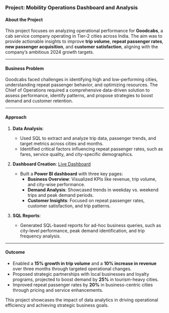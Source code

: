 ### **Project: Mobility Operations Dashboard and Analysis**

#### **About the Project**  
This project focuses on analyzing operational performance for **Goodcabs**, a cab service company operating in Tier-2 cities across India. The aim was to provide actionable insights to improve **trip volume**, **repeat passenger rates**, **new passenger acquisition**, and **customer satisfaction**, aligning with the company’s ambitious 2024 growth targets.

---

#### **Business Problem**  
Goodcabs faced challenges in identifying high and low-performing cities, understanding repeat passenger behavior, and optimizing resources. The Chief of Operations required a comprehensive data-driven solution to assess performance, identify patterns, and propose strategies to boost demand and customer retention.

---

#### **Approach**  
1. **Data Analysis**:  
   - Used SQL to extract and analyze trip data, passenger trends, and target metrics across cities and months.  
   - Identified critical factors influencing repeat passenger rates, such as fares, service quality, and city-specific demographics.  

2. **Dashboard Creation**:   [Live Dashboard](https://app.powerbi.com/view?r=eyJrIjoiNzJjNWMwYWUtN2ZjNC00YzA5LWJiMWMtZDczZjJhMThkODAzIiwidCI6ImM2ZTU0OWIzLTVmNDUtNDAzMi1hYWU5LWQ0MjQ0ZGM1YjJjNCJ9) 
   - Built a **Power BI dashboard** with three key pages:
     - **Business Overview**: Visualized KPIs like revenue, trip volume, and city-wise performance.  
     - **Demand Analysis**: Showcased trends in weekday vs. weekend trips and peak demand periods.  
     - **Customer Insights**: Focused on repeat passenger rates, customer satisfaction, and trip patterns.
    

3. **SQL Reports**:  
   - Generated SQL-based reports for ad-hoc business queries, such as city-level performance, peak demand identification, and trip frequency analysis.  

---

#### **Outcome**  
- Enabled a **15% growth in trip volume** and a **10% increase in revenue** over three months through targeted operational changes.  
- Proposed strategic partnerships with local businesses and loyalty programs, projected to boost demand by **25%** in tourism-heavy cities.  
- Improved repeat passenger rates by **20%** in business-centric cities through pricing and service enhancements.  

This project showcases the impact of data analytics in driving operational efficiency and achieving strategic business goals.
